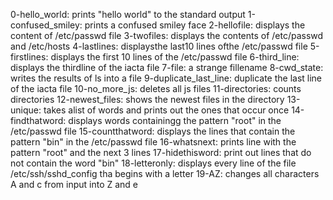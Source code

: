 0-hello_world: prints "hello world" to the standard output
1-confused_smiley: prints a confused smiley face
2-hellofile: displays the content of /etc/passwd file
3-twofiles: displays the contents of /etc/passwd and /etc/hosts
4-lastlines: displaysthe last10 lines ofthe /etc/passwd file
5-firstlines: displays the first 10 lines of the /etc/passwd file
6-third_line: displays the thirdline of the iacta file
7-file: a strange fillename
8-cwd_state: writes the results of ls into a file
9-duplicate_last_line: duplicate the last line of the iacta file
10-no_more_js: deletes all js files
11-directories: counts directories
12-newest_files: shows the newest files in the directory
13-unique: takes alist of words and prints out the ones that occur once
14-findthatword: displays words containingg the pattern "root" in the /etc/passwd file
15-countthatword: displays the lines that contain the pattern "bin" in the /etc/passwd file
16-whatsnext: prints line with the pattern "root" and the next 3 lines
17-hidethisword: print out lines that do not contain the word "bin"
18-letteronly: displays every line of the file /etc/ssh/sshd_config tha begins with a letter
19-AZ: changes all characters A and c from input into Z and e
